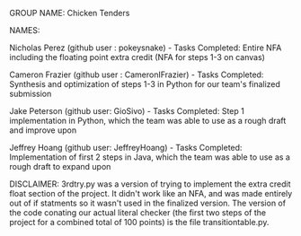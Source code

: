 GROUP NAME: Chicken Tenders

NAMES:

  Nicholas Perez (github user : pokeysnake)
      - Tasks Completed: Entire NFA including the floating point extra credit (NFA for steps 1-3 on canvas)

  Cameron Frazier (github user : CameronIFrazier)
      - Tasks Completed: Synthesis and optimization of steps 1-3 in Python for our team's finalized submission

  Jake Peterson (github user: GioSivo)
      - Tasks Completed: Step 1 implementation in Python, which the team was able to use as a rough draft and improve upon

  Jeffrey Hoang (github user: JeffreyHoang)
      - Tasks Completed: Implementation of first 2 steps in Java, which the team was able to use as a rough draft to expand upon
      
DISCLAIMER: 3rdtry.py was a version of trying to implement the extra credit float section of the project. It didn't work like an NFA, and was made entirely out of if statments so it wasn't used in the finalized version. The version of the code conating our actual literal checker (the first two steps of the project for a combined total of 100 points) is the file transitiontable.py.
